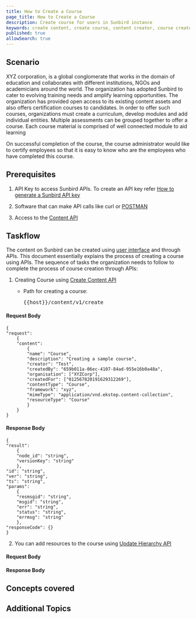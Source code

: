 ```yaml
---
title: How to Create a Course
page_title: How to Create a Course
description: Create course for users in Sunbird instance
keywords: create content, create course, content creator, course creator 
published: true
allowSearch: true
---
```

## Scenario

XYZ corporation, is a global conglomerate that works in the domain of education and collaborates with different institutions, NGOs and academicians around the world. The organization has adopted Sunbird to cater to evolving training needs and amplify learning opportunities. The organization has provided open access to its existing content assets and also offers certification courses to candidates. In order to offer such courses, organizations must create a curriculum, develop modules and add individual entities. Multiple assessments can be grouped together to offer a course. Each course material is comprised of well connected module to aid learning   

On successful completion of the course, the course administrator would like to certify employees  so that it is easy to know who are the employees who have completed this course. 

## Prerequisites

1. API Key to access Sunbird APIs. To create an API key refer [How to generate a Sunbird API key](developer-docs/how-to-guide/generate_apikey/)

2. Software that can make API calls like curl or [POSTMAN](https://www.getpostman.com/docs/v6/postman/api_documentation/intro_to_api_documentation)

3. Access to the [Content API](apis/content/)

## Taskflow

The content on Sunbird can be created using [user interface](feature-documentation/) and through APIs. This document essentially explains the process of creating a course using APIs. The sequence of tasks the organization needs to follow to complete the process of course creation through APIs:

1. Creating Course using [Create Content API](http://docs.sunbird.org/latest/apis/content/#operation/Create%20Content)

	- Path for creating a course: <pre>{{host}}/content/v1/create</pre>

#### Request Body 
	
	{
    "request":
    	{
        "content":
        	{
            "name": "Course",
            "description": "Creating a sample course",
            "creator": "Test",
            "createdBy": "659b011a-06ec-4107-84ad-955e16b0a48a",
            "organisation": ["XYZCorp"],
            "createdFor": ["012567820191629312269"],
            "contentType": "Course",
            "framework": "xyz",
            "mimeType": "application/vnd.ekstep.content-collection",
            "resourceType": "Course"
        	}
    	}
	}

#### Response Body 
	
	{
	"result": 
		{
		"node_id": "string",
		"versionKey": "string"
		},
	"id": "string",
	"ver": "string",
	"ts": "string",
	"params": 
		{
		"resmsgid": "string",
		"msgid": "string",
		"err": "string",
		"status": "string",
		"errmsg": "string"
		},
	"responseCode": {}
	}

2. You can add resources to the course using [Update Hierarchy API](apis/content/#operation/Hierarchy%20Update%20Content)

#### Request Body

<To be added>

#### Response Body
	
<To be added>

## Concepts covered

## Additional Topics 

